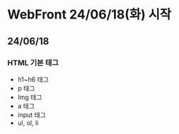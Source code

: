 # WebFront 24/06/18(화) 시작

<h2>24/06/18</h2>

<h3>HTML 기본 태그</h3>

- h1~h6 태그
- p 태그
- Img 태그
- a 태그
- input 태그
- ul, ol, li
